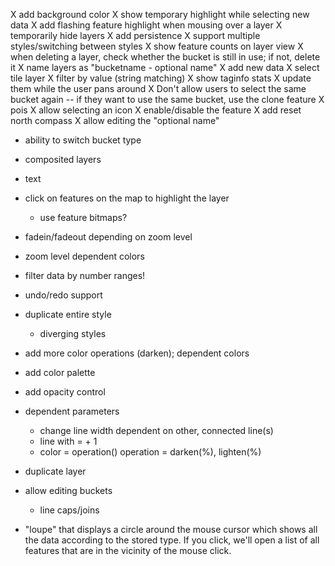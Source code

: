 
X add background color
X show temporary highlight while selecting new data
X add flashing feature highlight when mousing over a layer
X temporarily hide layers
X add persistence
X support multiple styles/switching between styles
X show feature counts on layer view
X when deleting a layer, check whether the bucket is still in use; if not, delete it
X name layers as "bucketname - optional name"
X add new data
  X select tile layer
  X filter by value (string matching)
  X show taginfo stats
    X update them while the user pans around
X Don't allow users to select the same bucket again -- if they want to use the same bucket, use the clone feature
X pois
  X allow selecting an icon
X enable/disable the feature
X add reset north compass
X allow editing the "optional name"



- ability to switch bucket type
- composited layers
- text
- click on features on the map to highlight the layer
  - use feature bitmaps?
- fadein/fadeout depending on zoom level
- zoom level dependent colors
- filter data by number ranges!

- undo/redo support
- duplicate entire style
  - diverging styles

- add more color operations (darken); dependent colors
- add color palette
- add opacity control

- dependent parameters
  - change line width dependent on other, connected line(s)
  - line with = <other line width> + 1
  - color = operation(<other color>)      operation = darken(%), lighten(%)

- duplicate layer
- allow editing buckets
	- line caps/joins

- "loupe" that displays a circle around the mouse cursor which shows
  all the data according to the stored type. If you click, we'll open a list
  of all features that are in the vicinity of the mouse click.
